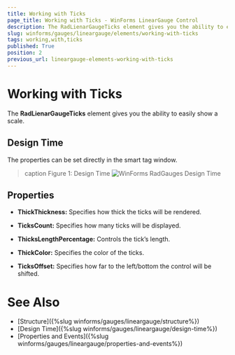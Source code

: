 ```yaml
---
title: Working with Ticks
page_title: Working with Ticks - WinForms LinearGauge Control
description: The RadLienarGaugeTicks element gives you the ability to easily show a scale.
slug: winforms/gauges/lineargauge/elements/working-with-ticks
tags: working,with,ticks
published: True
position: 2
previous_url: lineargauge-elements-working-with-ticks
---
```


# Working with Ticks
 
The __RadLienarGaugeTicks__ element gives you the ability to easily show a scale.

## Design Time

The properties can be set directly in the smart tag window.

>caption Figure 1: Design Time
![WinForms RadGauges Design Time](images/lineargauge-elements-working-with-ticks001.png)

## Properties

* __ThickThickness:__ Specifies how thick the ticks will be rendered.

* __TicksCount:__ Specifies how many ticks will be displayed.

* __ThicksLengthPercentage:__ Controls the tick’s length.

* __ThickColor:__ Specifies the color of the ticks.

* __TicksOffset:__ Specifies how far to the left/bottom the control will be shifted.

# See Also

* [Structure]({%slug winforms/gauges/lineargauge/structure%})
* [Design Time]({%slug winforms/gauges/lineargauge/design-time%})
* [Properties and Events]({%slug winforms/gauges/lineargauge/properties-and-events%})
